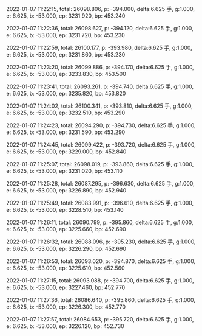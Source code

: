 2022-01-07 11:22:15, total: 26098.806, p: -394.000, delta:6.625 手, g:1.000, e: 6.625, b: -53.000, ep: 3231.920, bp: 453.240

2022-01-07 11:22:36, total: 26098.627, p: -394.120, delta:6.625 手, g:1.000, e: 6.625, b: -53.000, ep: 3231.720, bp: 453.230

2022-01-07 11:22:59, total: 26100.177, p: -393.980, delta:6.625 手, g:1.000, e: 6.625, b: -53.000, ep: 3231.860, bp: 453.230

2022-01-07 11:23:20, total: 26099.886, p: -394.170, delta:6.625 手, g:1.000, e: 6.625, b: -53.000, ep: 3233.830, bp: 453.500

2022-01-07 11:23:41, total: 26093.261, p: -394.740, delta:6.625 手, g:1.000, e: 6.625, b: -53.000, ep: 3235.820, bp: 453.820

2022-01-07 11:24:02, total: 26100.341, p: -393.810, delta:6.625 手, g:1.000, e: 6.625, b: -53.000, ep: 3232.510, bp: 453.290

2022-01-07 11:24:23, total: 26094.290, p: -394.730, delta:6.625 手, g:1.000, e: 6.625, b: -53.000, ep: 3231.590, bp: 453.290

2022-01-07 11:24:45, total: 26099.422, p: -393.720, delta:6.625 手, g:1.000, e: 6.625, b: -53.000, ep: 3229.000, bp: 452.840

2022-01-07 11:25:07, total: 26098.019, p: -393.860, delta:6.625 手, g:1.000, e: 6.625, b: -53.000, ep: 3231.020, bp: 453.110

2022-01-07 11:25:28, total: 26087.295, p: -396.630, delta:6.625 手, g:1.000, e: 6.625, b: -53.000, ep: 3226.890, bp: 452.940

2022-01-07 11:25:49, total: 26083.991, p: -396.610, delta:6.625 手, g:1.000, e: 6.625, b: -53.000, ep: 3228.510, bp: 453.140

2022-01-07 11:26:11, total: 26090.799, p: -395.860, delta:6.625 手, g:1.000, e: 6.625, b: -53.000, ep: 3225.660, bp: 452.690

2022-01-07 11:26:32, total: 26088.096, p: -395.230, delta:6.625 手, g:1.000, e: 6.625, b: -53.000, ep: 3226.290, bp: 452.690

2022-01-07 11:26:53, total: 26093.020, p: -394.870, delta:6.625 手, g:1.000, e: 6.625, b: -53.000, ep: 3225.610, bp: 452.560

2022-01-07 11:27:15, total: 26093.088, p: -394.700, delta:6.625 手, g:1.000, e: 6.625, b: -53.000, ep: 3227.460, bp: 452.770

2022-01-07 11:27:36, total: 26086.640, p: -395.860, delta:6.625 手, g:1.000, e: 6.625, b: -53.000, ep: 3226.300, bp: 452.770

2022-01-07 11:27:57, total: 26084.653, p: -395.720, delta:6.625 手, g:1.000, e: 6.625, b: -53.000, ep: 3226.120, bp: 452.730